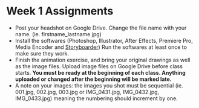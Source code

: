 # Week 1 Assignments

- Post your headshot on Google Drive. Change the file name with your name. (ie. firstname_lastname.jpg)
- Install the softwares (Photoshop, Illustrator, After Effects, Premiere Pro, Media Encoder and [Storyboarder](https://wonderunit.com/storyboarder/)) Run the softwares at least once to make sure they work.
- Finish the animation exercise, and bring your original drawings as well as the image files. Upload image files on Google Drive before class starts. **You must be ready at the beginning of each class. Anything uploaded or changed after the beginning will be marked late.**
- A note on your images: the images you shot must be sequential (ie. 001.jpg, 002.jpg, 003.jpg or IMG_0431.jpg, IMG_0432.jpg, IMG_0433.jpg) meaning the numbering should increment by one.
